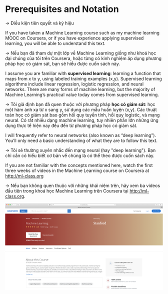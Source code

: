 # Prerequisites and Notation

-> Điều kiện tiên quyết và ký hiệu


If you have taken a Machine Learning course such as my machine learning MOOC on Coursera, or if you have experience applying supervised learning, you will be able to understand this text.

-> Nếu bạn đã tham dự một lớp về Machine Learning giống như khoá học đại chúng của tôi trên Coursera, hoặc từng có kinh nghiệm áp dụng phương pháp học có giám sát, bạn sẽ hiểu được cuốn sách này.

I assume you are familiar with ​**supervised learning​**: learning a function that maps from x to y, using labeled training examples (x,y). Supervised learning algorithms include linear regression, logistic regression, and neural networks. There are many forms of machine learning, but the majority of Machine Learning’s practical value today comes from supervised learning.

-> Tôi giả định bạn đã quen thuộc với phương pháp **học có giám sát**: học một hàm ánh xạ từ x sang y, sử dụng các mẫu huấn luyện (x,y). Các thuật toán học có giám sát bao gồm hồi quy tuyến tính, hồi quy logistic, và mạng neural. Có rất nhiều dạng machine learning, tuy nhiên phần lớn những ứng dụng thực tế hiện nay đều đến từ phương pháp học có giám sát.

I will frequently refer to neural networks (also known as “deep learning”). You’ll only need a basic understanding of what they are to follow this text.

-> Tôi sẽ thường xuyên nhắc đến mạng neural (hay "deep learning"). Bạn chỉ cần có hiểu biết cơ bản về chúng là có thể theo được cuốn sách này.


If you are not familiar with the concepts mentioned here, watch the first three weeks of videos in the Machine Learning course on Coursera at ​http://ml-class.org

-> Nếu bạn không quen thuộc với những khái niệm trên, hãy xem ba videos đầu tiên trong khoá học Machine Learning trên Coursera tại http://ml-class.org.

![img](../imgs/C03_01.png)
